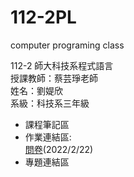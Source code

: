 # 112-2PL  
computer programing class  

112-2 師大科技系程式語言  
授課教師：蔡芸琤老師  
姓名：劉媞欣  
系級：科技系三年級  

+  課程筆記區  
+  作業連結區:  
  [問卷](test)(2022/2/22)  
+  專題連結區  
